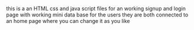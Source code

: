 this is a an HTML css and java script files for an working signup and login page with working mini data base for the users they are both connected to an home page where you can change it as you like
